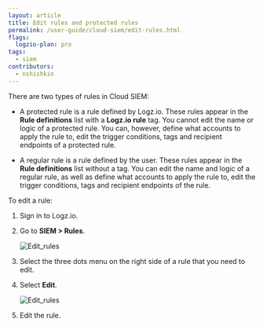 ```yaml
---
layout: article
title: Edit rules and protected rules
permalink: /user-guide/cloud-siem/edit-rules.html
flags:
  logzio-plan: pro
tags:
  - siem
contributors:
  - nshishkin
---
```


There are two types of rules in Cloud SIEM:

* A protected rule is a rule defined by Logz.io. These rules appear in the **Rule definitions** list with a **Logz.io rule** tag. You cannot edit the name or logic of a protected rule. You can, however, define what accounts to apply the rule to, edit the trigger conditions, tags and recipient endpoints of a protected rule.

* A regular rule is a rule defined by the user. These rules appear in the **Rule definitions** list without a tag. You can edit the name and logic of a regular rule, as well as define what accounts to apply the rule to, edit the trigger conditions, tags and recipient endpoints of the rule.


To edit a rule:

1. Sign in to Logz.io.

2. Go to **SIEM > Rules**.

   ![Edit_rules](https://dytvr9ot2sszz.cloudfront.net/logz-docs/siem-quick-start/rule-1.png)

3. Select the three dots menu on the right side of a rule that you need to edit.

4. Select **Edit**.

   ![Edit_rules](https://dytvr9ot2sszz.cloudfront.net/logz-docs/siem-quick-start/edit_rule.png)

5. Edit the rule.
